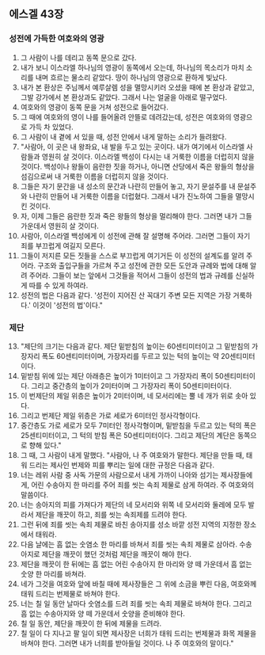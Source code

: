 ## 에스겔 43장

### 성전에 가득한 여호와의 영광
1. 그 사람이 나를 데리고 동쪽 문으로 갔다.
2. 내가 보니 이스라엘 하나님의 영광이 동쪽에서 오는데, 하나님의 목소리가 마치 소리를 내며 흐르는 물소리 같았다. 땅이 하나님의 영광으로 환하게 빛났다.
3. 내가 본 환상은 주님께서 예루살렘 성을 멸망시키러 오셨을 때에 본 환상과 같았고, 그발 강가에서 본 환상과도 같았다. 그래서 나는 얼굴을 아래로 떨구었다.
4. 여호와의 영광이 동쪽 문을 거쳐 성전으로 들어갔다.
5. 그 때에 여호와의 영이 나를 들어올려 안뜰로 데려갔는데, 성전은 여호와의 영광으로 가득 차 있었다.
6. 그 사람이 내 곁에 서 있을 때, 성전 안에서 내게 말하는 소리가 들려왔다.
7. "사람아, 이 곳은 내 왕좌요, 내 발을 두고 있는 곳이다. 내가 여기에서 이스라엘 사람들과 영원히 살 것이다. 이스라엘 백성이 다시는 내 거룩한 이름을 더럽히지 않을 것이다. 백성이나 왕들이 음란한 짓을 하거나, 아니면 산당에서 죽은 왕들의 형상을 섬김으로써 내 거룩한 이름을 더럽히지 않을 것이다.
8. 그들은 자기 문간을 내 성소의 문간과 나란히 만들어 놓고, 자기 문설주를 내 문설주와 나란히 만들어 내 거룩한 이름을 더럽혔다. 그래서 내가 진노하여 그들을 멸망시킨 것이다.
9. 자, 이제 그들은 음란한 짓과 죽은 왕들의 형상을 멀리해야 한다. 그러면 내가 그들 가운데서 영원히 살 것이다.
10. 사람아, 이스라엘 백성에게 이 성전에 관해 잘 설명해 주어라. 그러면 그들이 자기 죄를 부끄럽게 여길지 모른다.
11. 그들이 저지른 모든 짓들을 스스로 부끄럽게 여기거든 이 성전의 설계도를 알려 주어라. 구조와 출입구들을 가르쳐 주고 성전에 관한 모든 도안과 규례와 법에 대해 알려 주어라. 그들이 보는 앞에서 그것들을 적어서 그들이 성전의 법과 규례를 신실하게 따를 수 있게 하여라.
12. 성전의 법은 다음과 같다. '성전이 지어진 산 꼭대기 주변 모든 지역은 가장 거룩하다.' 이것이 '성전의 법'이다."
### 제단
13. "제단의 크기는 다음과 같다. 제단 밑받침의 높이는 60센티미터이고 그 밑받침의 가장자리 폭도 60센티미터이며, 가장자리를 두르고 있는 턱의 높이는 약 20센티미터이다.
14. 밑받침 위에 있는 제단 아래층은 높이가 1미터이고 그 가장자리 폭이 50센티미터이다. 그리고 중간층의 높이가 2미터이며 그 가장자리 폭이 50센티미터이다.
15. 이 번제단의 제일 위층은 높이가 2미터이며, 네 모서리에는 뿔 네 개가 위로 솟아 있다.
16. 그리고 번제단 제일 위층은 가로 세로가 6미터인 정사각형이다.
17. 중간층도 가로 세로가 모두 7미터인 정사각형이며, 밑받침을 두르고 있는 턱의 폭은 25센티미터이고, 그 턱의 받침 폭은 50센티미터이다. 그리고 제단의 계단은 동쪽으로 향해 있다."
18. 그 때, 그 사람이 내게 말했다. "사람아, 나 주 여호와가 말한다. 제단을 만들 때, 태워 드리는 제사인 번제와 피를 뿌리는 일에 대한 규정은 다음과 같다.
19. 너는 레위 사람 중 사독 가문의 사람으로서 내게 가까이 나아와 섬기는 제사장들에게, 어린 수송아지 한 마리를 주어 죄를 씻는 속죄 제물로 삼게 하여라. 주 여호와의 말씀이다.
20. 너는 송아지의 피를 가져다가 제단의 네 모서리와 위쪽 네 모서리와 둘레에 모두 발라서 제단을 깨끗이 하고, 죄를 씻는 속죄제를 드려야 한다.
21. 그런 뒤에 죄를 씻는 속죄 제물로 바친 송아지를 성소 바깥 성전 지역의 지정한 장소에서 태워라.
22. 다음 날에는 흠 없는 숫염소 한 마리를 바쳐서 죄를 씻는 속죄 제물로 삼아라. 수송아지로 제단을 깨끗이 했던 것처럼 제단을 깨끗이 해야 한다.
23. 제단을 깨끗이 한 뒤에는 흠 없는 어린 수송아지 한 마리와 양 떼 가운데서 흠 없는 숫양 한 마리를 바쳐라.
24. 네가 그것을 여호와 앞에 바칠 때에 제사장들은 그 위에 소금을 뿌린 다음, 여호와께 태워 드리는 번제물로 바쳐야 한다.
25. 너는 칠 일 동안 날마다 숫염소를 드려 죄를 씻는 속죄 제물로 바쳐야 한다. 그리고 흠 없는 수송아지와 양 떼 가운데서 숫양을 준비해야 한다.
26. 칠 일 동안, 제단을 깨끗이 한 뒤에 제물을 드려라.
27. 칠 일이 다 지나고 팔 일이 되면 제사장은 너희가 태워 드리는 번제물과 화목 제물을 바쳐야 한다. 그러면 내가 너희를 받아들일 것이다. 나 주 여호와의 말이다."